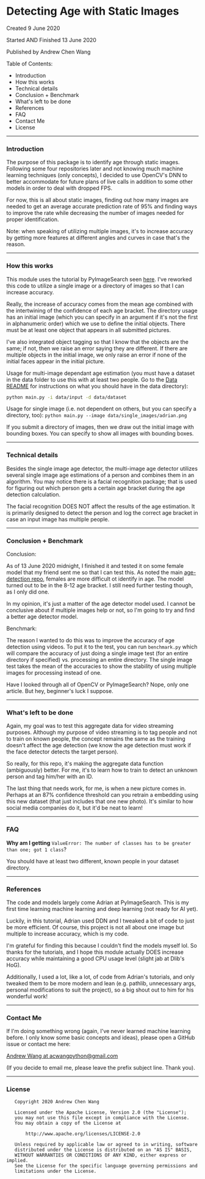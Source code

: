 # Detecting Age with Static Images

Created 9 June 2020

Started AND Finished 13 June 2020

Published by Andrew Chen Wang

Table of Contents:
- Introduction
- How this works
- Technical details
- Conclusion + Benchmark
- What's left to be done
- References
- FAQ
- Contact Me
- License

---
### Introduction

The purpose of this package is to identify age through
static images. Following some four repositories later
and not knowing much machine learning techniques (only
concepts), I decided to use OpenCV's DNN to better
accommodate for future plans of live calls in addition
to some other models in order to deal with dropped FPS.

For now, this is all about static images, finding out
how many images are needed to get an average accurate
prediction rate of 95% and finding ways to improve
the rate while decreasing the number of images needed
for proper identification.

Note: when speaking of utilizing multiple images, it's
to increase accuracy by getting more features at different
angles and curves in case that's the reason.

---
### How this works

This module uses the tutorial by PyImageSearch seen 
[here](https://www.pyimagesearch.com/2020/04/13/opencv-age-detection-with-deep-learning/).
I've reworked this code to utilize a single image or a directory
of images so that I can increase accuracy.

Really, the increase of accuracy comes from the mean age combined
with the intertwining of the confidence of each age bracket. The
directory usage has an initial image (which you can specify in
an argument if it's not the first in alphanumeric order) which
we use to define the initial objects. There must be at least one
object that appears in all submitted pictures.

I've also integrated object tagging so that I know that the objects
are the same; if not, then we raise an error saying they are different.
If there are multiple objects in the initial image, we only raise an
error if none of the initial faces appear in the initial picture.

Usage for multi-image dependant age estimation (you must have a dataset
in the data folder to use this with at least two people. Go to the
[Data README](https://github.com/Andrew-Chen-Wang/static-image-age-detection/blob/master/data/README.md)
for instructions on what you should have in the data directory):

```bash
python main.py -i data/input -d data/dataset
```

Usage for single image (i.e. not dependent on others, but you can specify a
directory, too): `python main.py --image data/single_images/adrian.png`

If you submit a directory of images, then we draw out the initial image
with bounding boxes. You can specify to show all images with bounding
boxes.

---
### Technical details

Besides the single image age detector, the multi-image age detector
utilizes several single image age estimations of a person and combines
them in an algorithm. You may notice there is a facial recognition
package; that is used for figuring out which person gets a certain age
bracket during the age detection calculation.

The facial recognition DOES NOT affect the results of the age estimation.
It is primarily designed to detect the person and log the correct age
bracket in case an input image has multiple people.

---
### Conclusion + Benchmark

Conclusion:

As of 13 June 2020 midnight, I finished it and tested it
on some female model that my friend sent me so that I can test this.
As noted the main [age-detection repo](https://github.com/Andrew-Chen-Wang/age-detection),
females are more difficult ot identify in age. The model turned out
to be in the 8-12 age bracket. I still need further testing though,
as I only did one.

In my opinion, it's just a matter of the age detector model used.
I cannot be conclusive about if multiple images help or not,
so I'm going to try and find a better age detector model.

Benchmark:

The reason I wanted to do this was to improve the accuracy of age detection
using videos. To put it to the test, you can run `benchmark.py` which
will compare the accuracy of just doing a single image test (for an
entire directory if specified) vs. processing an entire directory.
The single image test takes the mean of the accuracies to show
the stability of using multiple images for processing instead of one.

Have I looked through all of OpenCV or PyImageSearch? Nope, only one
article. But hey, beginner's luck I suppose.

---
### What's left to be done

Again, my goal was to test this aggregate data for video streaming
purposes. Although my purpose of video streaming is to tag people
and not to train on known people, the concept remains the same
as the training doesn't affect the age detection (we know the age
detection must work if the face detector detects the target person).

So really, for this repo, it's making the aggregate data function
(ambiguously) better. For me, it's to learn how to train to detect
an unknown person and tag him/her with an ID.

The last thing that needs work, for me, is when a new picture comes
in. Perhaps at an 87% confidence threshold can you retrain a embedding
using this new dataset (that just includes that one new photo). It's
similar to how social media companies do it, but it'd be neat to learn!

---
### FAQ

**Why am I getting** `ValueError: The number of classes has to be greater than one; got 1 class`?

You should have at least two different, known people in your dataset directory.

---
### References

The code and models largely come Adrian at PyImageSearch.
This is my first time learning machine learning and deep
learning (not ready for AI yet).

Luckily, in this tutorial, Adrian used DDN and I tweaked a
bit of code to just be more efficient. Of course, this project
is not all about one image but multiple to increase accuracy,
which is my code.

I'm grateful for finding this because I couldn't find the models
myself lol. So thanks for the tutorials, and I hope this
module actually DOES increase accuracy while maintaining
a good CPU usage level (slight jab at Dlib's HoG).

Additionally, I used a lot, like a lot, of code from
Adrian's tutorials, and only tweaked them to be more
modern and lean (e.g. pathlib, unnecessary args, personal
modifications to suit the project), so a big shout out
to him for his wonderful work!

---
### Contact Me

If I'm doing something wrong (again, I've never learned machine
learning before. I only know some basic concepts and ideas),
please open a GitHub issue or contact me here:

[Andrew Wang at acwangpython@gmail.com](mailto:acwangpython@gmail.com?subject=[GH%20DL%20Static%20Image])

(If you decide to email me, please leave the prefix subject line. Thank you).

---
### License
```
   Copyright 2020 Andrew Chen Wang

   Licensed under the Apache License, Version 2.0 (the "License");
   you may not use this file except in compliance with the License.
   You may obtain a copy of the License at

       http://www.apache.org/licenses/LICENSE-2.0

   Unless required by applicable law or agreed to in writing, software
   distributed under the License is distributed on an "AS IS" BASIS,
   WITHOUT WARRANTIES OR CONDITIONS OF ANY KIND, either express or implied.
   See the License for the specific language governing permissions and
   limitations under the License.
```
